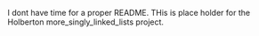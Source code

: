 I dont have time for a proper README. THis is place holder for the Holberton more_singly_linked_lists project.

